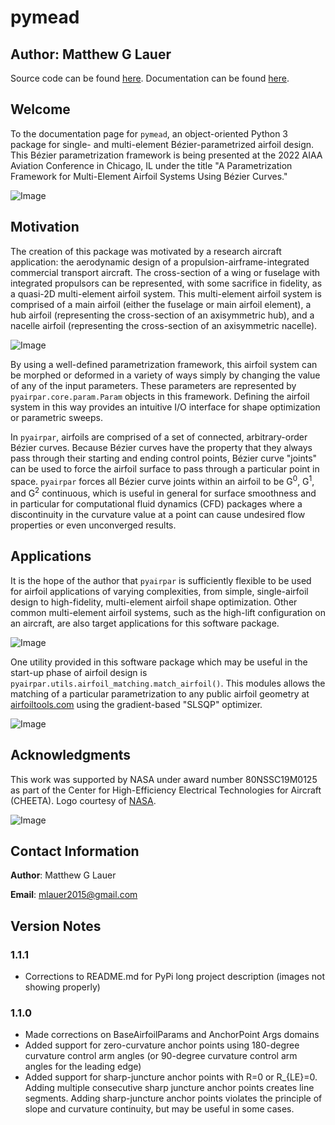 # pymead

## Author: Matthew G Lauer

Source code can be found [here](https://github.com/mlau154/pymead). 
Documentation can be found [here](https://pymead.readthedocs.io/en/latest/).

## Welcome
To the documentation page for `pymead`, an object-oriented Python 3 package for single- and multi-element
Bézier-parametrized airfoil design. This Bézier parametrization framework is being presented at the 2022 AIAA Aviation
Conference in Chicago, IL under the title "A Parametrization Framework for Multi-Element Airfoil Systems Using Bézier Curves."

![Image](https://raw.githubusercontent.com/mlau154/pymead/master/docs/images/complex_1.png)

## Motivation

The creation of this package was motivated by a research aircraft application: the aerodynamic design of a
propulsion-airframe-integrated commercial transport aircraft. The cross-section of a wing or fuselage with integrated
propulsors can be represented, with some sacrifice in fidelity, as a quasi-2D multi-element airfoil system. This
multi-element airfoil system is comprised of a main airfoil (either the fuselage or main airfoil element), a hub
airfoil (representing the cross-section of an axisymmetric hub), and a nacelle airfoil (representing the cross-section
of an axisymmetric nacelle).

![Image](https://raw.githubusercontent.com/mlau154/pymead/master/docs/pai.png)

By using a well-defined parametrization framework, this airfoil system can be morphed or deformed in a variety of
ways simply by changing the value of any of the input parameters. These parameters are represented by
`pyairpar.core.param.Param` objects in this framework. Defining the airfoil system in this way provides an
intuitive I/O interface for shape optimization or parametric sweeps.

In `pyairpar`, airfoils are comprised of a set of connected, arbitrary-order Bézier curves. Because Bézier curves have
the property that they always pass through their starting and ending control points, Bézier curve "joints" can be used
to force the airfoil surface to pass through a particular point in space. `pyairpar` forces all Bézier curve joints
within an airfoil to be G<sup>0</sup>, G<sup>1</sup>, and G<sup>2</sup> continuous, which is useful in general for surface
smoothness and in particular for computational fluid dynamics (CFD) packages where a discontinuity in the curvature
value at a point can cause undesired flow properties or even unconverged results.

## Applications

It is the hope of the author that `pyairpar` is sufficiently flexible to be used for airfoil applications of
varying complexities, from simple, single-airfoil design to high-fidelity, multi-element airfoil shape optimization.
Other common multi-element airfoil systems, such as the high-lift configuration on an aircraft, are also target
applications for this software package.

![Image](https://raw.githubusercontent.com/mlau154/pymead/master/docs/high_lift.png)

One utility provided in this software package which may be useful in the start-up phase of airfoil design is
`pyairpar.utils.airfoil_matching.match_airfoil()`. This modules allows the matching of a particular parametrization
to any public airfoil geometry at [airfoiltools.com](http://airfoiltools.com/) using the gradient-based "SLSQP"
optimizer.

![Image](https://raw.githubusercontent.com/mlau154/pymead/master/docs/sd7062_matching.png)

## Acknowledgments

This work was supported by NASA under award number 80NSSC19M0125 as part of the Center for High-Efficiency Electrical
Technologies for Aircraft (CHEETA). Logo courtesy of [NASA](https://www.nasa.gov/).

![Image](https://raw.githubusercontent.com/mlau154/pymead/master/docs/nasa_cheeta_logo.png)

## Contact Information

**Author**: Matthew G Lauer

**Email**: mlauer2015@gmail.com

## Version Notes

### 1.1.1

- Corrections to README.md for PyPi long project description (images not showing properly)

### 1.1.0

- Made corrections on BaseAirfoilParams and AnchorPoint Args domains
- Added support for zero-curvature anchor points
using 180-degree curvature control arm angles (or 90-degree curvature control arm angles for the leading edge)
- Added support for sharp-juncture anchor points with R=0 or R_{LE}=0. Adding multiple consecutive sharp
juncture anchor points creates line segments. Adding sharp-juncture anchor points violates the principle of slope and
curvature continuity, but may be useful in some cases.
